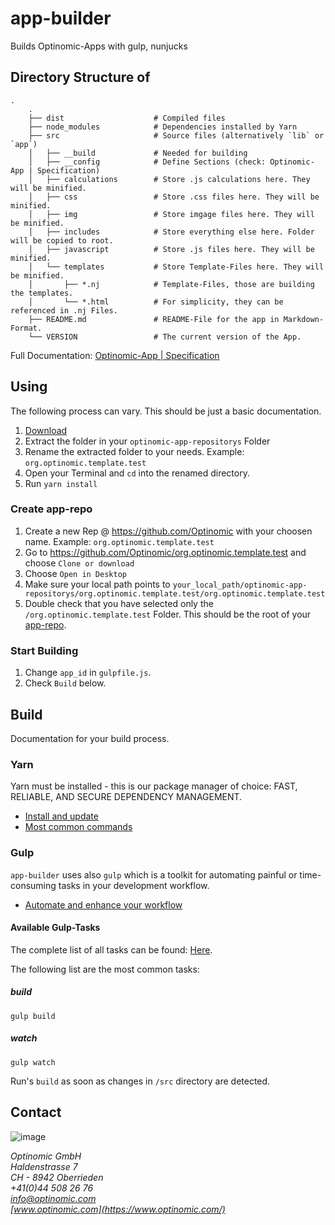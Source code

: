 # app-builder
Builds Optinomic-Apps with gulp, nunjucks

## Directory Structure of <app-builder>

```shell
.
    .
    ├── dist                    # Compiled files
    ├── node_modules            # Dependencies installed by Yarn
    ├── src                     # Source files (alternatively `lib` or `app`)
    │   ├── __build             # Needed for building
    │   ├── __config            # Define Sections (check: Optinomic-App | Specification)
    │   ├── calculations        # Store .js calculations here. They will be minified.
    │   ├── css                 # Store .css files here. They will be minified.
    │   ├── img                 # Store imgage files here. They will be minified.
    │   ├── includes            # Store everything else here. Folder will be copied to root.
    │   ├── javascript          # Store .js files here. They will be minified.
    │   └── templates           # Store Template-Files here. They will be minified.
    │       ├── *.nj            # Template-Files, those are building the templates.
    │       └── *.html          # For simplicity, they can be referenced in .nj Files.
    ├── README.md               # README-File for the app in Markdown-Format.
    └── VERSION                 # The current version of the App.
```

Full Documentation: [Optinomic-App | Specification](https://doc.optinomic.org/V2/Developers/app_spezifikation.html#dependencies-optional-can-have-many) 

## Using

The following process can vary. This should be just a basic documentation.

1. [Download](https://github.com/Optinomic/app-builder/archive/master.zip)
2. Extract the folder in your `optinomic-app-repositorys` Folder
3. Rename the extracted folder to your needs. Example: `org.optinomic.template.test`
4. Open your Terminal and `cd` into the renamed directory.
5. Run `yarn install`

### Create app-repo

1. Create a new Rep @ https://github.com/Optinomic with your choosen name. Example: `org.optinomic.template.test`
2. Go to https://github.com/Optinomic/org.optinomic.template.test and choose `Clone or download`
3. Choose `Open in Desktop`
4. Make sure your local path points to `your_local_path/optinomic-app-repositorys/org.optinomic.template.test/org.optinomic.template.test`
5. Double check that you have selected only the `/org.optinomic.template.test` Folder. This should be the root of your [app-repo](https://github.com/Optinomic/org.optinomic.template.test).

### Start Building

1. Change `app_id` in `gulpfile.js`.
2. Check `Build` below.

## Build

Documentation for your build process.

### Yarn

Yarn must be installed - this is our package manager of choice: FAST, RELIABLE, AND SECURE DEPENDENCY MANAGEMENT.

- [Install and update](https://yarnpkg.com/en/docs/install)
- [Most common commands](https://yarnpkg.com/en/docs/usage)

### Gulp

`app-builder` uses also `gulp` which is a toolkit for automating painful or time-consuming tasks in your development workflow.

- [Automate and enhance your workflow](https://gulpjs.com/)

#### Available Gulp-Tasks

The complete list of all tasks can be found: [Here](https://github.com/Optinomic/app-builder/blob/master/gulpfile.js#L129).

The following list are the most common tasks:

##### build

```shell
gulp build
```

##### watch

```shell
gulp watch
```

Run's `build` as soon as changes in `/src` directory are detected.

## Contact

![image](http://www.optinomic.com/_logo/optinomic_logo_trademark_indigo_25.png)

*Optinomic GmbH*   
*Haldenstrasse 7*     
*CH - 8942 Oberrieden*     
*+41(0)44 508 26 76*    
*[info@optinomic.com](mailto:info@optinomic.com)*   
*[www.optinomic.com](https://www.optinomic.com/)*   

